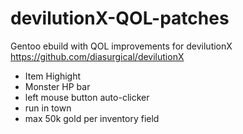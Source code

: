 # devilutionX-QOL-patches
Gentoo ebuild with QOL improvements for devilutionX 
https://github.com/diasurgical/devilutionX

- Item Highight
- Monster HP bar
- left mouse button auto-clicker
- run in town
- max 50k gold per inventory field


